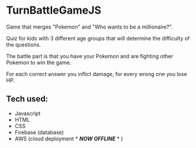 # TurnBattleGameJS

Game that merges "Pokemon" and "Who wants to be a millionaire?". 

Quiz for kids with 3 different age groups that will determine the difficulty of the questions. 

The battle part is that you have your Pokemon and are fighting other Pokemon to win the game. 

For each correct answer you inflict damage, for every wrong one you lose HP.


## Tech used:
- Javascript
- HTML
- CSS
- Firebase (database)
- AWS (cloud deployment * ***NOW OFFLINE*** * )
